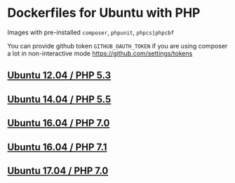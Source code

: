 # Dockerfiles for Ubuntu with PHP

Images with pre-installed `composer`, `phpunit`, `phpcs|phpcbf`

You can provide github token `GITHUB_OAUTH_TOKEN` if you are using
composer a lot in non-interactive mode https://github.com/settings/tokens


## [Ubuntu 12.04 / PHP 5.3](https://github.com/exploitfate/docker/blob/master/12.04/README.md)


## [Ubuntu 14.04 / PHP 5.5](https://github.com/exploitfate/docker/blob/master/14.04/README.md)


## [Ubuntu 16.04 / PHP 7.0](https://github.com/exploitfate/docker/blob/master/16.04/README.md)


## [Ubuntu 16.04 / PHP 7.1](https://github.com/exploitfate/docker/blob/master/16.04php7.1/README.md)


## [Ubuntu 17.04 / PHP 7.0](https://github.com/exploitfate/docker/blob/master/17.04/README.md)
